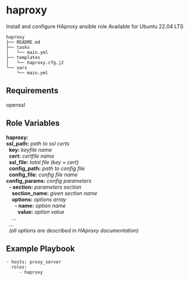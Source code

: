 # haproxy

Install and configure HAproxy ansible role
Available for Ubuntu 22.04 LTS

    haproxy
    ├── README.md
    ├── tasks
    │   └── main.yml
    ├── templates
    │   └── haproxy.cfg.j2
    └── vars
        └── main.yml

## Requirements

openssl

## Role Variables

**haproxy:**<br>
    **ssl_path:** *path to ssl certs*<br>
&nbsp; **key:** *keyfile name*<br>
&nbsp; **cert:** *certfile name*<br>
&nbsp; **ssl_file:** *total file (key + cert)*<br>
&nbsp; **config_path:** *path to config file*<br>
&nbsp; **config_file:** *config file name*<br>
**config_params:** *config parameters*<br>
&nbsp; **\- section:** *parameters section*<br>
&nbsp; &nbsp; **section_name:** *given section name*<br>
&nbsp; &nbsp; **options:** *options array*<br>
&nbsp; &nbsp; &nbsp; **\- name:** *option name*<br>
&nbsp; &nbsp; &nbsp; &nbsp; **value:** *option value*<br>
&nbsp; &nbsp; ...<br>
&nbsp; ...<br>
&nbsp; *(all options are described in HAproxy documentation)*<br>

## Example Playbook

    - hosts: proxy_server
      roles:
         - haproxy